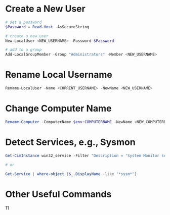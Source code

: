 # Create a New User
```PowerShell
# set a password
$Password = Read-Host -AsSecureString

# create a new user
New-LocalUser <NEW_USERNAME> -Password $Password

# add to a group
Add-LocalGroupMember -Group "Administrators" -Member <NEW_USERNAME>
```

# Rename Local Username
```PowerShell
Rename-LocalUser -Name <CURRENT_USERNAME> -NewName <NEW_USERNAME>
```

# Change Computer Name
```PowerShell
Rename-Computer -ComputerName $env:COMPUTERNAME -NewName <NEW_COMPUTERNAME>
```

# Detect Services, e.g., Sysmon
```PowerShell
Get-CimInstance win32_service -Filter "Description = 'System Monitor service'"

# or

Get-Service | where-object {$_.DisplayName -like "*sysm*"}
```

# Other Useful Commands
11
